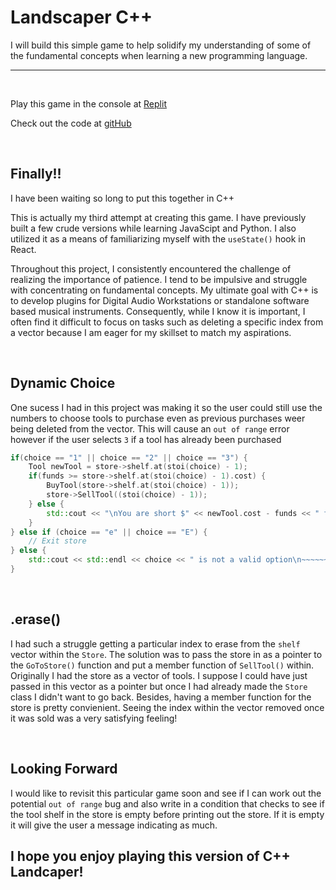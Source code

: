 # Landscaper C++

I will build this simple game to help solidify my understanding of some of the fundamental concepts when learning a new programming language.

<hr />
<br />

Play this game in the console at [Replit](https://replit.com/@IntuitiveHarmon/LandscaperCPP?v=1 "Landscaper_CPP Replit") 

Check out the code at [gitHub](https://github.com/IntuitiveHarmony/Landscaper_CPP "Landscaper_CPP gitHub") 

<br />

## Finally!!

I have been waiting so long to put this together in C++

This is actually my third attempt at creating this game. I have previously built a few crude versions while learning JavaScipt and Python. I also utilized it as a means of familiarizing myself with the `useState()` hook in React.

Throughout this project, I consistently encountered the challenge of realizing the importance of patience. I tend to be impulsive and struggle with concentrating on fundamental concepts. My ultimate goal with C++ is to develop plugins for Digital Audio Workstations or standalone software based musical instruments. Consequently, while I know it is important, I often find it difficult to focus on tasks such as deleting a specific index from a vector because I am eager for my skillset to match my aspirations.

<br />

## Dynamic Choice

One sucess I had in this project was making it so the user could still use the numbers to choose tools to purchase even as previous purchases weer being deleted from the vector.  This will cause an `out of range` error however if the user selects `3` if a tool has already been purchased

``` c++
if(choice == "1" || choice == "2" || choice == "3") {
    Tool newTool = store->shelf.at(stoi(choice) - 1);
    if(funds >= store->shelf.at(stoi(choice) - 1).cost) {
        BuyTool(store->shelf.at(stoi(choice) - 1));
        store->SellTool((stoi(choice) - 1));
    } else {
        std::cout << "\nYou are short $" << newTool.cost - funds << " for the " << newTool.name << std::endl;
    }
} else if (choice == "e" || choice == "E") { 
    // Exit store 
} else {
    std::cout << std::endl << choice << " is not a valid option\n~~~~~~~~~~~~~~~~~~~~~~~~~~~\n\n";
}
```
<br />

## .erase()

I had such a struggle getting a particular index to erase from the `shelf` vector within the `Store`.  The solution was to pass the store in as a pointer to the `GoToStore()` function and put a member function of `SellTool()` within.  Originally I had the store as a vector of tools.  I suppose I could have just passed in this vector as a pointer but once I had already made the `Store` class I didn't want to go back.  Besides, having a member function for the store is pretty convienient. Seeing the index within the vector removed once it was sold was a very satisfying feeling!

<br />

## Looking Forward

I would like to revisit this particular game soon and see if I can work out the potential `out of range` bug and also write in a condition that checks to see if the tool shelf in the store is empty before printing out the store.  If it is empty it will give the user a message indicating as much.

## I hope you enjoy playing this version of C++ Landcaper!